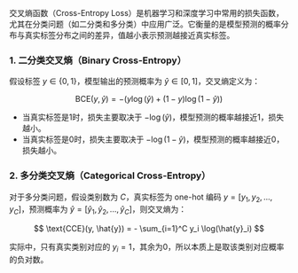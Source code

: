 交叉熵函数（Cross-Entropy Loss）是机器学习和深度学习中常用的损失函数，尤其在分类问题（如二分类和多分类）中应用广泛。它衡量的是模型预测的概率分布与真实标签分布之间的差异，值越小表示预测越接近真实标签。



### 1. 二分类交叉熵（Binary Cross-Entropy）


假设标签 $y \in \{0,1\}$，模型输出的预测概率为 $\hat{y} \in [0,1]$，交叉熵定义为：


$$
\text{BCE}(y, \hat{y}) = - \big( y \log(\hat{y}) + (1 - y) \log(1 - \hat{y}) \big)
$$


- 当真实标签是1时，损失主要取决于 $-\log(\hat{y})$，模型预测的概率越接近1，损失越小。
- 当真实标签是0时，损失主要取决于 $-\log(1-\hat{y})$，模型预测的概率越接近0，损失越小。


### 2. 多分类交叉熵（Categorical Cross-Entropy）


对于多分类问题，假设类别数为 $C$，真实标签为 one-hot 编码 $y = [y_1, y_2, ..., y_C]$，预测概率为 $\hat{y} = [\hat{y}_1, \hat{y}_2, ..., \hat{y}_C]$，则交叉熵为：


$$
\text{CCE}(y, \hat{y}) = - \sum_{i=1}^C y_i \log(\hat{y}_i)
$$


实际中，只有真实类别对应的 $y_i=1$，其余为0，所以本质上是取该类别对应概率的负对数。